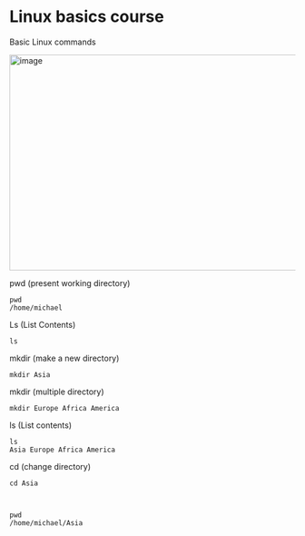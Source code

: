 # Linux basics course
Basic Linux commands 


<img width="1000" height="380" alt="image" src="https://github.com/user-attachments/assets/e0f78580-8ee9-4c03-b042-a0201664ff96" />



pwd (present working directory)

    pwd
    /home/michael

Ls (List Contents)

    ls

mkdir (make a new directory)

    mkdir Asia

mkdir (multiple directory)

    mkdir Europe Africa America

ls (List contents)

    ls
    Asia Europe Africa America

cd (change directory)

    cd Asia
    


    pwd
    /home/michael/Asia




